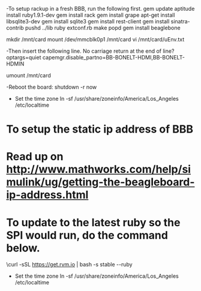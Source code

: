 -To setup rackup in a fresh BBB, run the following first.
gem update
aptitude install ruby1.9.1-dev
gem install rack
gem install grape
apt-get install libsqlite3-dev
gem install sqlite3
gem install rest-client
gem install sinatra-contrib
pushd ../lib
ruby extconf.rb
make
popd
gem install beaglebone


mkdir /mnt/card
mount /dev/mmcblk0p1 /mnt/card
vi /mnt/card/uEnv.txt

-Then insert the following line.  No carriage return at the end of line?
optargs=quiet capemgr.disable_partno=BB-BONELT-HDMI,BB-BONELT-HDMIN

umount /mnt/card

-Reboot the board:
shutdown -r now

- Set the time zone
ln -sf /usr/share/zoneinfo/America/Los_Angeles /etc/localtime

#
# To setup the static ip address of BBB
# Read up on http://www.mathworks.com/help/simulink/ug/getting-the-beagleboard-ip-address.html
#

# To update to the latest ruby so the SPI would run, do the command below.
\curl -sSL https://get.rvm.io | bash -s stable --ruby

- Set the time zone
ln -sf /usr/share/zoneinfo/America/Los_Angeles /etc/localtime

